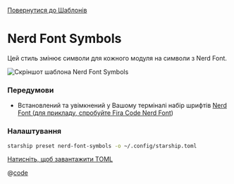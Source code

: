 [Повернутися до Шаблонів](./README.md#nerd-font-symbols)

# Nerd Font Symbols

Цей стиль змінює символи для кожного модуля на символи з Nerd Font.

![Скріншот шаблона Nerd Font Symbols](/presets/img/nerd-font-symbols.png)

### Передумови

- Встановлений та увімкнений у Вашому терміналі набір шрифтів [Nerd Font (для прикладу, спробуйте Fira Code Nerd Font](https://www.nerdfonts.com/))

### Налаштування

```sh
starship preset nerd-font-symbols -o ~/.config/starship.toml
```

[Натисніть, щоб завантажити TOML](/presets/toml/nerd-font-symbols.toml)

@[code](../../.vuepress/public/presets/toml/nerd-font-symbols.toml)

